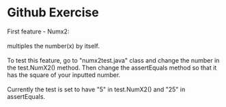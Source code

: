 # Github Exercise
First feature - Numx2:
<br />
<br />
multiples the number(x) by itself.
<br />
<br />
To test this feature, go to "numx2test.java" class and change the number in the test.NumX2() method. Then change the assertEquals method so that it has the square of your inputted number.
<br />
<br />
Currently the test is set to have "5" in test.NumX2() and "25" in assertEquals.
